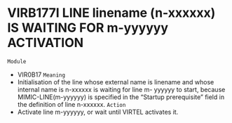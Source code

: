 # VIRB177I LINE linename (n-xxxxxx) IS WAITING FOR m-yyyyyy ACTIVATION
`Module`
- VIR0B17
`Meaning`
- Initialisation of the line whose external name is linename and whose internal name is n-xxxxxx is waiting for line m- yyyyyy to start, because MIMIC-LINE(m-yyyyyy) is specified in the “Startup prerequisite” field in the definition of line n-xxxxxx.
`Action`
- Activate line m-yyyyyy, or wait until VIRTEL activates it.
